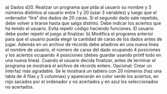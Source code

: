 a) Dados d20. Realizar un programa que pida al usuario su nombre y 3
números distintos al usuario entre 1 y 20 (usar 3 variables) y luego que el
ordenador “tira” dos dados de 20 caras. Si el segundo dado sale repetido, debe
volver a tirarse hasta que salga distinto.
Debe indicar los aciertos que ha tenido el usuario. Evita repetir código haciendo
funciones. El usuario debe poder repetir el juego al finalizar.
b) Modifica el programa anterior para que el usuario pueda elegir la cantidad de
caras de los dados antes de jugar.
Además en un archivo de récords debe añadirse en una nueva línea el nombre de
usuario, el número de caras del dado ocupando 4 posiciones y los aciertos
ocupando 4 posiciones (debes guardar usando printf todo en una nueva línea).
Cuando el usuario decida finalizar, antes de terminar el programa se mostrará el
archivo de récords entero.
Opcional: Crear un interfaz más agradable. Se le mostrará un tablero con 20
números (haz una tabla de 4 filas y 5 columnas) y aparecerán en color verde los
aciertos, en rojo sacados por el ordenador y no acertados y en azul los
seleccionados no acertados.